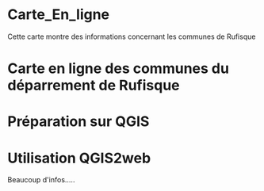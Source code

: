 # Carte_En_ligne
Cette carte montre des informations concernant les communes de Rufisque

# Carte en ligne des communes du déparrement de Rufisque

# Préparation sur QGIS
# Utilisation QGIS2web
Beaucoup d'infos.....
